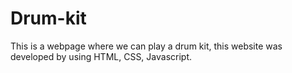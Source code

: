 # Drum-kit
This is a webpage where we can play a drum kit, this website was developed by using HTML, CSS, Javascript. 
